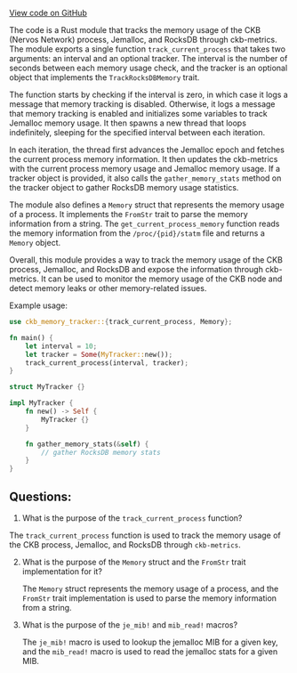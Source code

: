 [View code on GitHub](https://github.com/nervosnetwork/ckb/util/memory-tracker/src/process.rs)

The code is a Rust module that tracks the memory usage of the CKB (Nervos Network) process, Jemalloc, and RocksDB through ckb-metrics. The module exports a single function `track_current_process` that takes two arguments: an interval and an optional tracker. The interval is the number of seconds between each memory usage check, and the tracker is an optional object that implements the `TrackRocksDBMemory` trait. 

The function starts by checking if the interval is zero, in which case it logs a message that memory tracking is disabled. Otherwise, it logs a message that memory tracking is enabled and initializes some variables to track Jemalloc memory usage. It then spawns a new thread that loops indefinitely, sleeping for the specified interval between each iteration. 

In each iteration, the thread first advances the Jemalloc epoch and fetches the current process memory information. It then updates the ckb-metrics with the current process memory usage and Jemalloc memory usage. If a tracker object is provided, it also calls the `gather_memory_stats` method on the tracker object to gather RocksDB memory usage statistics. 

The module also defines a `Memory` struct that represents the memory usage of a process. It implements the `FromStr` trait to parse the memory information from a string. The `get_current_process_memory` function reads the memory information from the `/proc/{pid}/statm` file and returns a `Memory` object. 

Overall, this module provides a way to track the memory usage of the CKB process, Jemalloc, and RocksDB and expose the information through ckb-metrics. It can be used to monitor the memory usage of the CKB node and detect memory leaks or other memory-related issues. 

Example usage:

```rust
use ckb_memory_tracker::{track_current_process, Memory};

fn main() {
    let interval = 10;
    let tracker = Some(MyTracker::new());
    track_current_process(interval, tracker);
}

struct MyTracker {}

impl MyTracker {
    fn new() -> Self {
        MyTracker {}
    }

    fn gather_memory_stats(&self) {
        // gather RocksDB memory stats
    }
}
```
## Questions: 
 1. What is the purpose of the `track_current_process` function?
   
   The `track_current_process` function is used to track the memory usage of the CKB process, Jemalloc, and RocksDB through `ckb-metrics`.

2. What is the purpose of the `Memory` struct and the `FromStr` trait implementation for it?
   
   The `Memory` struct represents the memory usage of a process, and the `FromStr` trait implementation is used to parse the memory information from a string.

3. What is the purpose of the `je_mib!` and `mib_read!` macros?
   
   The `je_mib!` macro is used to lookup the jemalloc MIB for a given key, and the `mib_read!` macro is used to read the jemalloc stats for a given MIB.